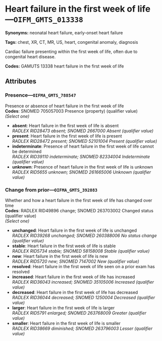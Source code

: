 # Heart failure in the first week of life—`OIFM_GMTS_013338`

**Synonyms:** neonatal heart failure, early-onset heart failure

**Tags:** chest, XR, CT, MR, US, heart, congenital anomaly, diagnosis

Cardiac failure presenting within the first week of life, often due to congenital heart disease.

**Codes:** GAMUTS 13338 heart failure in the first week of life

## Attributes

### Presence—`OIFMA_GMTS_788547`

Presence or absence of heart failure in the first week of life  
**Codes**: SNOMED 705057003 Presence (property) (qualifier value)  
*(Select one)*

- **absent**: Heart failure in the first week of life is absent  
_RADLEX RID28473 absent; SNOMED 2667000 Absent (qualifier value)_
- **present**: Heart failure in the first week of life is present  
_RADLEX RID28472 present; SNOMED 52101004 Present (qualifier value)_
- **indeterminate**: Presence of heart failure in the first week of life cannot be determined  
_RADLEX RID39110 indeterminate; SNOMED 82334004 Indeterminate (qualifier value)_
- **unknown**: Presence of heart failure in the first week of life is unknown  
_RADLEX RID5655 unknown; SNOMED 261665006 Unknown (qualifier value)_

### Change from prior—`OIFMA_GMTS_392883`

Whether and how a heart failure in the first week of life has changed over time  
**Codes**: RADLEX RID49896 change; SNOMED 263703002 Changed status (qualifier value)  
*(Select one)*

- **unchanged**: Heart failure in the first week of life is unchanged  
_RADLEX RID39268 unchanged; SNOMED 260388006 No status change (qualifier value)_
- **stable**: Heart failure in the first week of life is stable  
_RADLEX RID5734 stable; SNOMED 58158008 Stable (qualifier value)_
- **new**: Heart failure in the first week of life is new  
_RADLEX RID5720 new; SNOMED 7147002 New (qualifier value)_
- **resolved**: Heart failure in the first week of life seen on a prior exam has resolved  
- **increased**: Heart failure in the first week of life has increased  
_RADLEX RID36043 increased; SNOMED 35105006 Increased (qualifier value)_
- **decreased**: Heart failure in the first week of life has decreased  
_RADLEX RID36044 decreased; SNOMED 1250004 Decreased (qualifier value)_
- **larger**: Heart failure in the first week of life is larger  
_RADLEX RID5791 enlarged; SNOMED 263768009 Greater (qualifier value)_
- **smaller**: Heart failure in the first week of life is smaller  
_RADLEX RID38669 diminished; SNOMED 263796003 Lesser (qualifier value)_